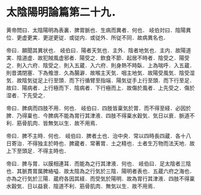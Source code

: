 # 太陰陽明論篇第二十九．

黄帝問曰．太陰陽明為表裏．脾胃脈也．生病而異者．何也．
岐伯対曰．陰陽異位．更虚更実．更逆更従．或従内．或従外．所従不同．故病異名也．

帝曰．願聞其異状也．
岐伯曰．陽者天気也．主外．陰者地気也．主内．故陽道実．陰道虚．故犯賊風虚邪者．陽受之．飲食不節．起居不時者．陰受之．陽受之．則入六府．陰受之．則入五蔵．入六府．則身熱不時臥．上為喘呼．入五蔵．則昔満閉塞．下為飧泄．久為腸澼．故喉主天気．咽主地気．故陽受風気．陰受湿気．故陰気従足上行至頭．而下行循臂至指端．陽気従手上行至頭．而下行至足．故曰．陽病者．上行極而下．陰病者．下行極而上．故傷於風者．上先受之．傷於湿者．下先受之．

帝曰．脾病而四肢不用．何也．
岐伯曰．四肢皆稟気於胃．而不得至経．必因於脾．乃得稟也．今脾病不能為胃行其津液．四肢不得稟水穀気．気日以衰．脈道不利．筋骨肌肉．皆無気以生．故不用焉．

帝曰．脾不主時．何也．
岐伯曰．脾者土也．治中央．常以四時長四蔵．各十八日寄治．不得独主於時也．脾蔵者．常著胃．土之精也．土者生万物而法天地．故上下至頭足．不得主時也．

帝曰．脾与胃．以膜相連耳．而能為之行其津液．何也．
岐伯曰．足太陰者三陰也．其脈貫胃属脾絡嗌．故太陰為之行気於三陰．陽明者表也．五蔵六府之海也．亦為之行気於三陽．蔵府各因其経．而受気於陽明．故為胃行其津液．四肢不得稟水穀気．日以益衰．陰道不利．筋骨肌肉．無気以生．故不用焉．